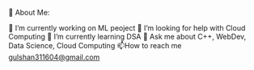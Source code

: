 💫 About Me:

🔭 I’m currently working on ML peoject
🤝 I’m looking for help with Cloud Computing
🌱 I’m currently learning DSA
💬 Ask me about C++, WebDev, Data Science, Cloud Computing
📫How to reach me gulshan311604@gmail.com

